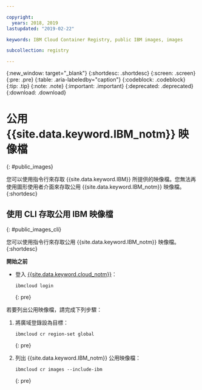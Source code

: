 ```yaml
---

copyright:
  years: 2018, 2019
lastupdated: "2019-02-22"

keywords: IBM Cloud Container Registry, public IBM images, images

subcollection: registry

---
```


{:new_window: target="_blank"}
{:shortdesc: .shortdesc}
{:screen: .screen}
{:pre: .pre}
{:table: .aria-labeledby="caption"}
{:codeblock: .codeblock}
{:tip: .tip}
{:note: .note}
{:important: .important}
{:deprecated: .deprecated}
{:download: .download}

# 公用 {{site.data.keyword.IBM_notm}} 映像檔
{: #public_images}

您可以使用指令行來存取 {{site.data.keyword.IBM}} 所提供的映像檔。您無法再使用圖形使用者介面來存取公用 {{site.data.keyword.IBM_notm}} 映像檔。
{:shortdesc}

## 使用 CLI 存取公用 IBM 映像檔
{: #public_images_cli}

您可以使用指令行來存取公用 {{site.data.keyword.IBM_notm}} 映像檔。
{:shortdesc}

**開始之前**

- 登入 [{{site.data.keyword.cloud_notm}}](/docs/cli/reference/ibmcloud?topic=cloud-cli-ibmcloud_cli#ibmcloud_login)：

  ```
  ibmcloud login
  ```
  {: pre}

若要列出公用映像檔，請完成下列步驟：

1. 將廣域登錄設為目標：

   ```
   ibmcloud cr region-set global
   ```
   {: pre}

2. 列出 {{site.data.keyword.IBM_notm}} 公用映像檔：

   ```
   ibmcloud cr images --include-ibm
   ```
   {: pre}
